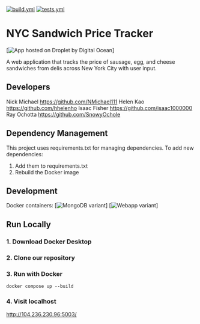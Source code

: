 [![build.yml](https://github.com/software-students-spring2025/5-final-final-project-good-team-yes/actions/workflows/build.yml/badge.svg)](https://github.com/software-students-spring2025/5-final-final-project-good-team-yes/actions/workflows/build.yml/badge.svg)
[![tests.yml](https://github.com/software-students-spring2025/5-final-final-project-good-team-yes/actions/workflows/tests.yml/badge.svg)](https://github.com/software-students-spring2025/5-final-final-project-good-team-yes/actions/workflows/tests.yml/badge.svg)


# NYC Sandwich Price Tracker
[![App hosted on Droplet by Digital Ocean](104.236.230.96:5003)]

A web application that tracks the price of sausage, egg, and cheese sandwiches from delis across New York City with user input.

## Developers
Nick Michael https://github.com/NMichael111
Helen Kao https://github.com/hhelenho
Isaac Fisher https://github.com/isaac1000000
Ray Ochotta https://github.com/SnowyOchole


## Dependency Management

This project uses requirements.txt for managing dependencies. To add new dependencies:

1. Add them to requirements.txt
2. Rebuild the Docker image

## Development

Docker containers:
[![MongoDB variant](https://hub.docker.com/r/snowyochole/sandwich-mongodb)]
[![Webapp variant](https://hub.docker.com/r/snowyochole/sandwich-web-app)]

## Run Locally

### 1. Download Docker Desktop
### 2. Clone our repository
### 3. Run with Docker
```
docker compose up --build
```
### 4. Visit localhost
http://104.236.230.96:5003/


